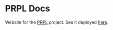 # PRPL Docs

Website for the [PRPL](https://github.com/tyhopp/prpl) project. See it deployed [here](https://prpl.dev).
